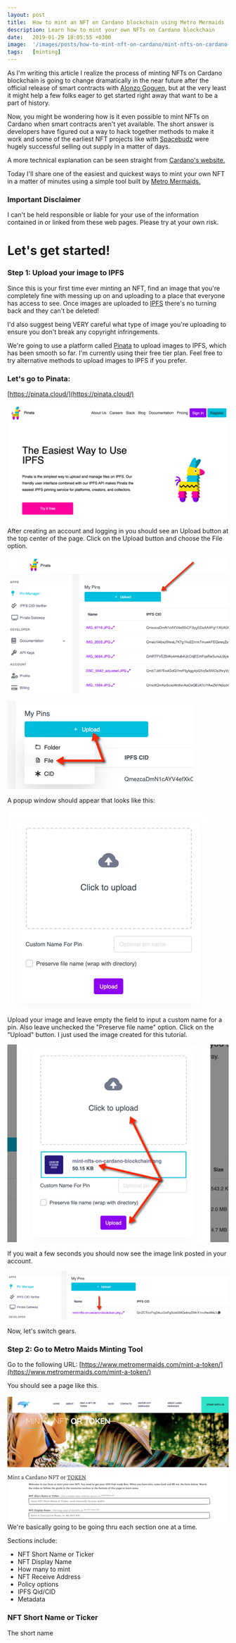 ```yaml
---
layout: post
title:  How to mint an NFT on Cardano blockchain using Metro Mermaids
description: Learn how to mint your own NFTs on Cardano blockchain
date:   2019-01-29 18:05:55 +0300
image:  '/images/posts/how-to-mint-nft-on-cardano/mint-nfts-on-cardano-blockchain.png'
tags:   [minting]
---
```

As I'm writing this article I realize the process of minting NFTs on Cardano blockchain is going to change dramatically in the near future after the official release of smart contracts with [Alonzo Goguen](https://roadmap.cardano.org/en/goguen/), but at the very least it might help a few folks eager to get started right away that want to be a part of history.

Now, you might be wondering how is it even possible to mint NFTs on Cardano when smart contracts aren't yet available. The short answer is developers have figured out a way to hack together methods to make it work and some of the earliest NFT projects like with [Spacebudz](https://spacebudz.io) were hugely successful selling out supply in a matter of days.

A more technical explanation can be seen straight from [Cardano's website.](https://cardano-ledger.readthedocs.io/en/latest/explanations/faq.html#cardano-native-tokens-vs-erc) 

Today I'll share one of the easiest and quickest ways to mint your own NFT in a matter of minutes using a simple tool built by [Metro Mermaids.](https://www.metromermaids.com) 

### Important Disclaimer
I can't be held responsible or liable for your use of the information contained in or linked from these web pages. Please try at your own risk. 

# Let's get started!

### Step 1: Upload your image to IPFS
Since this is your first time ever minting an NFT, find an image that you're completely fine with messing up on and uploading to a place that everyone has access to see. Once images are uploaded to [IPFS](https://docs.ipfs.io/concepts/what-is-ipfs/) there's no turning back and they can't be deleted!

I'd also suggest being VERY careful what type of image you're uploading to ensure you don't break any copyright infringements.  

We're going to use a platform called [Pinata](https://pinata.cloud/) to upload images to IPFS, which has been smooth so far. I'm currently using their free tier plan. Feel free to try alternative methods to upload images to IPFS if you prefer.  

### Let's go to Pinata:
[https://pinata.cloud/](https://pinata.cloud/)  

![](/images/posts/how-to-mint-nft-on-cardano/pinata_1.png)  

After creating an account and logging in you should see an Upload button at the top center of the page. Click on the Upload button and choose the File option.  

![](/images/posts/how-to-mint-nft-on-cardano/pinata_2.png) 

![](/images/posts/how-to-mint-nft-on-cardano/pinata_4.png)  

A popup window should appear that looks like this:  

![](/images/posts/how-to-mint-nft-on-cardano/pinata_8.png)  

Upload your image and leave empty the field to input a custom name for a pin. Also leave unchecked the "Preserve file name" option. Click on the "Upload" button. I just used the image created for this tutorial.

![](/images/posts/how-to-mint-nft-on-cardano/pinata_5.png)  

If you wait a few seconds you should now see the image link posted in your account. 

![](/images/posts/how-to-mint-nft-on-cardano/pinata_6.png)    

Now, let's switch gears.

### Step 2: Go to Metro Maids Minting Tool
Go to the following URL:
[https://www.metromermaids.com/mint-a-token/](https://www.metromermaids.com/mint-a-token/)  

You should see a page like this.  
<br/>
![](/images/posts/how-to-mint-nft-on-cardano/metro-maid-minting-tool.png)   
We're basically going to be going thru each section one at a time. 

Sections include:
- NFT Short Name or Ticker
- NFT Display Name
- How many to mint
- NFT Receive Address
- Policy options
- IPFS Qid/CID
- Metadata

### NFT Short Name or Ticker
The short name 

